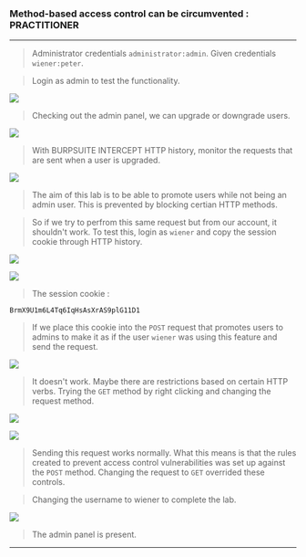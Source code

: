 
### Method-based access control can be circumvented : PRACTITIONER

---

> Administrator credentials `administrator:admin`.
> Given credentials `wiener:peter`.

> Login as admin to test the functionality.

![](./screenshots/lab6-admin.png)

> Checking out the admin panel, we can upgrade or downgrade users.

![](./screenshots/lab6-panel.png)

> With BURPSUITE INTERCEPT HTTP history, monitor the requests that are sent when a user is upgraded.

![](./screenshots/lab6-req.png)

> The aim of this lab is to be able to promote users while not being an admin user.
> This is prevented by blocking certian HTTP methods.

> So if we try to perfrom this same request but from our account, it shouldn't work.
> To test this, login as `wiener` and copy the session cookie through HTTP history.

![](./screenshots/lab3-login.png)

![](./screenshots/lab6-get.png)

> The session cookie : 
```
BrmX9U1m6L4Tq6IqHsAsXrAS9plG11D1
```

> If we place this cookie into the `POST` request that promotes users to admins to make it as if the user `wiener` was using this feature and send the request.

![](./screenshots/lab6-unauth.png)

> It doesn't work.
> Maybe there are restrictions based on certain HTTP verbs.
> Trying the `GET` method by right clicking and changing the request method.

![](./screenshots/lab6-meth.png)

![](./screenshots/lab6-change.png)

> Sending this request works normally. What this means is that the rules created to prevent access control vulnerabilities was set up against the `POST` method. Changing the request to `GET` overrided these controls.

> Changing the username to wiener to complete the lab.

![](./screenshots/lab6-com.png)

> The admin panel is present.

---

